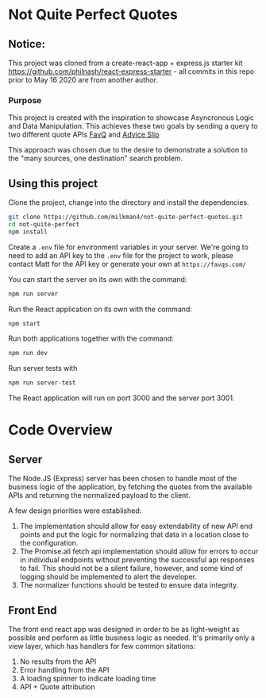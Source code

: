 # Not Quite Perfect Quotes

## Notice:

This project was cloned from a create-react-app + express.js starter kit https://github.com/philnash/react-express-starter - all commits in this repo prior to May 16 2020 are from another author.

### Purpose

This project is created with the inspiration to showcase Asyncronous Logic and Data Manipulation. This achieves these two goals by sending a query to two different quote APIs [FavQ](https://favqs.com/) and [Advice Slip](https://api.adviceslip.com/)

This approach was chosen due to the desire to demonstrate a solution to the "many sources, one destination" search problem. 

## Using this project

Clone the project, change into the directory and install the dependencies.

```bash
git clone https://github.com/milkman4/not-quite-perfect-quotes.git
cd not-quite-perfect
npm install
```

Create a `.env` file for environment variables in your server.
We're going to need to add an API key to the `.env` file for the project to work, please contact Matt for the API key or generate your own at `https://favqs.com/`

You can start the server on its own with the command:

```bash
npm run server
```

Run the React application on its own with the command:

```bash
npm start
```

Run both applications together with the command:

```bash
npm run dev
```

Run server tests with

```bash
npm run server-test
```

The React application will run on port 3000 and the server port 3001.

# Code Overview

## Server

The Node.JS (Express) server has been chosen to handle most of the business logic of the application, by fetching the quotes from the available APIs and returning the normalized payload to the client.

A few design priorities were established:

1. The implementation should allow for easy extendability of new API end points and put the logic for normalizing that data in a location close to the configuration.
2. The Promise.all fetch api implementation should allow for errors to occur in individual endpoints without preventing the successful api responses to fail. This should not be a silent failure, however, and some kind of logging should be implemented to alert the developer.
3. The normalizer functions should be tested to ensure data integrity.

## Front End

The front end react app was designed in order to be as light-weight as possible and perform as little business logic as needed. It's primarily only a view layer, which has handlers for few common sitations:

1. No results from the API
2. Error handling from the API
3. A loading spinner to indicate loading time
4. API + Quote attribution
